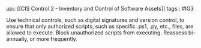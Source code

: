 up:: [[CIS Control 2 - Inventory and Control of Software Assets]]
tags:: #IG3

Use technical controls, such as digital signatures and version control, to ensure that only authorized scripts, such as specific .ps1, .py, etc., files, are allowed to execute. Block unauthorized scripts from executing. Reassess bi-annually, or more frequently.